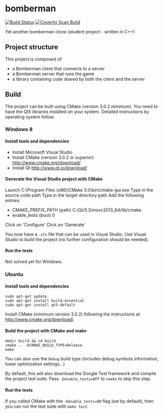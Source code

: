 bomberman
=========

[![Build Status](https://travis-ci.org/Neki/bomberman.svg)](https://travis-ci.org/Neki/bomberman)
[![Coverity Scan Build](https://scan.coverity.com/projects/3081/badge.svg)](https://scan.coverity.com/projects/3081/badge.svg)

Yet another bomberman clone (student project - written in C++)

## Project structure

This project is composed of
* a Bomberman client that connects to a server
* a Bomberman server that runs the game
* a library containing code shared by both the client and the server

## Build

The project can be built using CMake (version 3.0.2 minimum). You need to have the Qt5 libraries installed on your system. Detailed instructions by operating system follow.

### Windows 8

#### Install tools and dependencies

* Install Microsoft Visual Studio
* Install CMake (version 3.0.2 or superior) http://www.cmake.org/download/
* Install Qt http://www.qt.io/download/

#### Generate the Visual Studio project with CMake

Launch C:\Program Files (x86)\CMake 3.0\bin\cmake-gui.exe
Type in the source code path
Type in the target directory path
Add the following entries:
* CMAKE_PREFIX_PATH (path) C:/Qt/5.3/msvc2013_64/lib/cmake
* enable_tests (bool) 0

Click on 'Configure'
Click on 'Generate'

You now have a `.sln` file that can be used in Visual Studio. Use Visual Studio to build the project (no further configuration *should* be needed).

#### Run the tests

Not solved yet for Windows.


### Ubuntu

#### Install tools and dependencies

```
sudo apt-get update
sudo apt-get install build-essential
sudo apt-get install qt5-default
```

Install CMake (minimum version 3.0.2) following the instructions at http://www.cmake.org/download/.

#### Build the project with CMake and make

```
mkdir build && cd build
cmake .. -DCMAKE_BUILD_TYPE=Release
make
```

You can also use the `Debug` build type (includes debug symbols information, lower optimization settings...)

By default, this will also download the Google Test framework and compile the project test suite. Pass `-Denable_tests=OFF` to `cmake` to skip this step.

#### Run the tests

If you called CMake with the `-Denable_tests=ON` flag (set by default), then you can run the test suite with `make test`.

